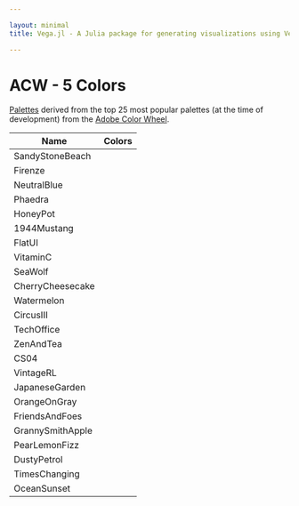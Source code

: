 ```yaml
---

layout: minimal
title: Vega.jl - A Julia package for generating visualizations using Vega

---
```


# ACW - 5 Colors

[Palettes](https://color.adobe.com/explore/most-popular/?time=all) derived from the top 25 most popular palettes (at the time of development) from the [Adobe Color Wheel](https://color.adobe.com/explore/most-popular/?time=all).

<table>
  <thead>
    <tr>
      <th>Name</th>
      <th>Colors</th>
    </tr>
  </thead>
  <tbody>
    <tr>
      <td>SandyStoneBeach</td>
      <td><div id="SandyStoneBeach"></div></td>
    </tr>
    <tr>
      <td>Firenze</td>
      <td><div id="Firenze"></div></td>
    </tr>
    <tr>
      <td>NeutralBlue</td>
      <td><div id="NeutralBlue"></div></td>
    </tr>
    <tr>
      <td>Phaedra</td>
      <td><div id="Phaedra"></div></td>
    </tr>
    <tr>
      <td>HoneyPot</td>
      <td><div id="HoneyPot"></div></td>
    </tr>
    <tr>
      <td>1944Mustang</td>
      <td><div id="Mustang"></div></td>
    </tr>
    <tr>
      <td>FlatUI</td>
      <td><div id="FlatUI"></div></td>
    </tr>
    <tr>
      <td>VitaminC</td>
      <td><div id="VitaminC"></div></td>
    </tr>
    <tr>
      <td>SeaWolf</td>
      <td><div id="SeaWolf"></div></td>
    </tr>
    <tr>
      <td>CherryCheesecake</td>
      <td><div id="CherryCheesecake"></div></td>
    </tr>
    <tr>
      <td>Watermelon</td>
      <td><div id="Watermelon"></div></td>
    </tr>
    <tr>
      <td>CircusIII</td>
      <td><div id="CircusIII"></div></td>
    </tr>
    <tr>
      <td>TechOffice</td>
      <td><div id="TechOffice"></div></td>
    </tr>
    <tr>
      <td>ZenAndTea</td>
      <td><div id="ZenAndTea"></div></td>
    </tr>
    <tr>
      <td>CS04</td>
      <td><div id="CS04"></div></td>
    </tr>
    <tr>
      <td>VintageRL</td>
      <td><div id="VintageRL"></div></td>
    </tr>
    <tr>
      <td>JapaneseGarden</td>
      <td><div id="JapaneseGarden"></div></td>
    </tr>
    <tr>
      <td>OrangeOnGray</td>
      <td><div id="OrangeOnGray"></div></td>
    </tr>
    <tr>
      <td>FriendsAndFoes</td>
      <td><div id="FriendsAndFoes"></div></td>
    </tr>
    <tr>
      <td>GrannySmithApple</td>
      <td><div id="GrannySmithApple"></div></td>
    </tr>
    <tr>
      <td>PearLemonFizz</td>
      <td><div id="PearLemonFizz"></div></td>
    </tr>
    <tr>
      <td>DustyPetrol</td>
      <td><div id="DustyPetrol"></div></td>
    </tr>
    <tr>
      <td>TimesChanging</td>
      <td><div id="TimesChanging"></div></td>
    </tr>
    <tr>
      <td>OceanSunset</td>
      <td><div id="OceanSunset"></div></td>
    </tr>
  </tbody>
</table>

<div>
      <script type="text/javascript">

      // parse a spec and create a visualization view
      function parse(divid, palette) {

        spec = colorchip(palette[divid], 50, 400)
        vg.parse.spec(spec, function(chart) { chart({el:"#" + divid}).update(); });
      }

      var acw;
      $.getJSON("http://randyzwitch.github.io/NoveltyColors.jl/javascripts/acw.json", function(json) {
          acw = json;
      })
      .done(function(json) {

                for(var i = 0; i < Object.keys(acw).length; i++){
                  parse(Object.keys(acw)[i], acw);
                }
      });

    </script>
<div>